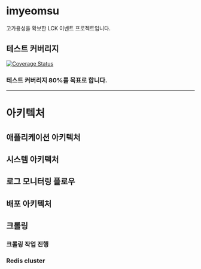 # imyeomsu
고가용성을 확보한 LCK 이벤트 프로젝트입니다.
## 테스트 커버리지
<a href='https://coveralls.io/github/I-m-YeomSu/imyeomsu-lck?branch=main'><img src='https://coveralls.io/repos/github/I-m-YeomSu/imyeomsu-lck/badge.svg?branch=main' alt='Coverage Status' /></a>
### 테스트 커버리지 80%를 목표로 합니다.

---
# 아키텍처

## 애플리케이션 아키텍처

## 시스템 아키텍처

## 로그 모니터링 플로우

## 배포 아키텍처 

## 크롤링
### 크롤링 작업 진행

### Redis cluster
